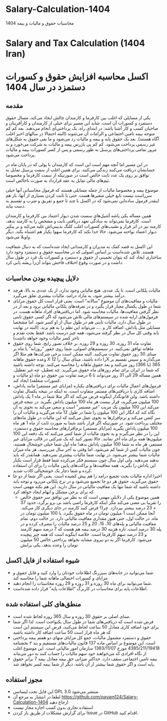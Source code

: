 # Salary-Calculation-1404
محاسبات حقوق و مالیات و بیمه 1404

# Salary and Tax Calculation (1404 Iran)

# اکسل محاسبه افزایش حقوق و کسورات دستمزد در سال 1404

## مقدمه

یکی از مسایلی که اغلب بین کارفرما و کارمندان چالش ایجاد می‌کند، مسال حقوق دستمزد و کسورات آن است. شاید این مسیر برای خیلی از کارمندان و کارآفرینان و صاحبان کسب و کار آشنا باشد: در ابتدای راه، یک پرداختی‌ای انجام می‌دهند. بعد کم کم متوجه بیمه تامین اجتماعی و الزامات آن می‌شوند (البته احتمالا در سالهای اخیر اغلب آگاه هستند). بعد یک حقوق پایه و بیمه و مالیات رد می‌شود و ما بقی حقوق به شکل‌های غیر رسمی پرداخت می‌شود. کم کم پی بازرس بیمه و مالیات به شرکت می‌خورد و به مرور تمامی پرداختی‌های پرسنل به طور رسمی و پس از کسر کسورات بیمه و مالیات پرداخت می‌شود.

در این مسیر اما آنچه مهم است این است که کارمندان با پولی که در پایان ماه در حسابشان دریافت می‌کنند زندگی می‌کنند. برای همین اغلب از سمت پرسنل تمایل به توافق بر روی یک عدد ثابت خالص است در صورتیکه از سمت کارفرما و مخصوصا تیم‌های مالی تمایل به عقد قرارداد به صورت ناخالص است.

موضوع بیمه و مخصوصا مالیات از جمله مسایلی هستند که فرمول محاسباتی آنها خیلی سرراست نیست تابع خیلی متغیرها هست. حتی با ثابت کردن بسیاری از آنها،‌ باز هم اینقدر فرمول ساده‌این نمی‌شود که در اکسل با چند تا جمع و تفریق و ضرب و تقسیم به دست بیاید. 

همین مساله یکی پاشه آشیل‌های سست شدن دیوار اعتماد بین کارفرما و کارمندان است. کارفرما نمی‌تواند به سادگی تعهد دریافتی ثابت و مشخص را به کارمند بدهد، کارمند نیز در اثر فراز و نشیب‌های کسورات اغلب کلنگ بدبینی‌اش غلبه می‌کند و بر پیکیر دیوار اعتماد نواخته می‌شود. حالا خدا نکند که کارفرما سهوا یکبار هم اشتباه بکند. دیگر واویلا می‌شود.

این اکسل به قصد کمک به مدیران و کارمندانی ایجاد شده‌است که به دنبال شفافیت هستند. تلاش شده‌است بر اساس اصولی که در محاسبیه حقوق و دستمزد وجود دارد ساختاری ایجاد کند که بتوان تخمینی از حقوق و دستمزد و کسورات یک فرد در طول سال داشت و در صورت وقوع اختلاف فاحش بتواند آن‌را ریشه یابی کرد.

## دلایل پیچیده بودن محاسبات

- مالیات پلکانی است. تا یک عددی، هیچ مالیاتی وجود ندارد، از یک عددی به بالا، هرچه درآمد بیشتر شود،‌ به مازاد درامد، مالیات بیشتری تعلق می‌گیرد.
- مالیات و معافیت‌های آن موضوع “سالانه” است. یعنی قرار است کل حقوق مزایای شما در طول یکسال معیار قرار بگیرد و در تعرفه‌های پلکانی مالیاتی برود و بعد از در نظر گرفتن معافیت‌ها، مالیات محاسبه شود. اما دریافتی‌های افراد ماهانه هست. در فرمول‌های ارایه شده در سیستم‌های مالی تلاش می‌شود که اگر کسی حقوق ثابتی در طول سال دارد، مالیات ثابتی هم در طول سال از او کسر شود. اما مشخصا مسایلی مثل پاداش، اضافه کار و …، می‌تواند این نظم را به هم بزند. (البته در نهایت باید وقتی کل سال در نظر گرفته می‌شود، همه چیز درست باشد. فقط بحث تقدم و تاخر کسر مالیات وجود خواهد داشت)
- تفاوت ماه 31 روزه، 30 روزه و 29 روزه. بر خلاف تصور رایج، شما روی حقوق ماهانه توافق نمی‌کنید. در سیستم‌های اصولی، شما روی حقور “روزانه” یا ماه بر مبنای 30 روز حقوق تفاوت می‌کنید. البته ممکن است برخی شرکت‌ها هم مثلا اگر وعده حقوق ماهانه X را داده باشند،‌ مبنای سال را 12X می‌گذارند و سپس تقسیم بر 365 (یا 366) روز می‌کنند و بعد حقوق ماهانه را محاسبه می‌کنند. توجه داشته باشید که شما در ایران برای تمام روزهای ماه حقوق می‌گیرید. چه تعطیل، چه غیر تعطیل. همین مساله 29 الی 31 روز می‌تواند تا 6 درصد تفاوت بین حقوق دو ماه (و مالیات و کسورات متعلقه) ایجاد کند.
- فرمول‌های اعمال مالیات برای دریافتی‌های یکباره (مزایای غیر مستمر) مانند پاداش، اضافه کاری با دریافتی‌های مستمر متفاوت است. نه اینکه در نتیجه یکسال تفاوت داشته باشد. ولی قانونگذار اینگونه فرض می‌کند که اگر مثلا شما در ماه 1  یک پاداش 100 میلیون می‌گیرید، قرار نیست هر ماه 100 میلیون پاداش بگیرید. در نتیجه فرض می‌کند این 100 میلیون یک مزیت “غیر مستمر” است و سعی می‌کند به نحوی به آن نگاه کند که انگار این 100 میلیون را شما در طول 12 ماه می‌گیرید و مالیات آن را سر کشن می‌کند و نرم‌افزارها به نحوی عمل می‌کنند که این مالیات در طول ماه‌های مختلف پرداخت شود. در صورتیکه اگر قرار باشد شما به صورت ثابت از ماه 1 هر ماه 100 میلیون پاداش بگیرید (مزایای مستمر) نرم‌افزارهای محاسبه حقوق و دستمزد، این را در نظر می‌گیرند و به نحوی مالیات از شما کسر می‌کنند که یک دفعه این 100 میلیون‌ها همه برای ماه آخر نمانند. حالا تصور کنید که یک شرکتی در قالب مزایای غیر مستمر، هر ماه به شما 100 میلیون پاداش بدهد! ماه اول شما خیلی خوشحال هستید. چون مالیات کمی از شما کم می‌شود. اما وقتی به آخر سال می‌رسید، هر ماه میزان مالیات شما بیشتر می‌شود. در نهایت شما مالیات بیشتری نمی‌دهید. همانقدر که باید بدهید می‌دهید. ولی اول سال چون سیستم فکر می‌کرده شما فقط قرار است یکبار این پاداش را بگیرید، همه معافیت‌ها و براکت‌های پایین مالیات را برای آن استفاده کرده و شما دچار یک خوشخیالی کاذب شدید.
- اخیرا اداره مالیات بحث تجمیع درامد را هم پیش کشیده است. یعنی اگر شما از دو جا حقوق می‌گیرید، حقوق هر دو جا تجمیع می‌شود و در نرخ پلکانی می‌رود و توجه باید داشته باشید که شما تنها یک معافیت مالیاتی در سال دارید. این هم نکته مهمی است که برای برخی مشکل و ابهام ایجاد خواهد کرد.
    - همین موضوع یکی از دلایلی مهمی است که به نظر من توافق سر حقوق خالص را تقریبا بی معنی می‌کند مگر اینکه کارفرما راضی باشد بی برو برگرد، حدود 37 + 23 درصد بیشتر بپردازد. چرا؟ فرض کنید کارمند در جای دیگری کار می‌کند. آنجا ممکن است 1 میلیون تومان در ماه حقوق بگیرد. یا 100 میلیون تومان در ماه. در حالت اول، حتی هنوز مقداری معافیت مالیاتی دارد. در حالت دوم، تمام معافیت مالیاتی و پله‌های 10، 15، 20 و 25 درصد مالیات را مصرف کرده و در پله 30 درصد است. تازه هزینه 30 درصد بیمه هم هست که 7 درصد سهم کارمند و 23 درصد سهم کارفرما است. خلاصه اینگونه است که همه چیز پیچیده می‌شود. کارفرما اگر به دو نیروی مشابه بخواهد پرداختی خالص 50 میلیون تومان را وعده بدهد، یکی برایش

## شیوه استفاده از فایل اکسل

- شما می‌توانید در خانه‌های سبزرنگ اطلاعات خودتان را وارد کنید و فایل حقوق و مزایای و کسورات احتمالی ماهانه شما را محاسبه کند
- شما می‌توانید برای ماه 30 روزه و 31 روزه و 29 روزه محاسبات را انجام دهید.
- اطلاعات پایه برای محاسبات در کاربرگ “اطلاعات پایه” قرار داده شده‌است.

## منطق‌های کلی استفاده شده

- مبنای اصلی بر حقوق 30 روزه و سال 365 روزه لحاظ شده است.
- فرض شده است که دریافتی‌های شما در طول سال یکنواخت است. لذا اگر شما برای خود اضافه کاری معادل 50 ساعت لحاظ می‌کنید، فرض این سیستم این است که هر ماه قرار است 50 ساعت اضافه کار داشته باشید
- حقوق و دستمزد مشمول مالیات، جمع کل مزایای منهای دو هفتم بیمه پرداختی است. این موضوع بر اساس ماده 137 قانون مالیات‌های مستقیم و بند ۲ بخشنامه 4385/211/19418 مورخ 1383/11/07 سازمان امور مالیاتی است. این موضوع اغلب از نگاه افرادی که می‌خواهند خود سهم مالیات را حساب کنند به دور می‌ماند
- بیمه تامین اجتماعی سقف دارد. حداکثر میزانی حق بیمه معادل بیمه 7 برابر حقوق پایه است و اگر حقوق شما بیشتر از آن باشه، دیگر از شما بیمه کسر نخواهد شد.

## مجوز استفاده

- این فایل تحت لیسانس GPL 3.0 منتشر می‌شود.
- لطفا در انتشار به مرجع آن  https://github.com/payam124/Salary-Calculation-1404  ارجاع دهید
- استفاده تجاری بدون کسب اجازه مجاز نیست
- برای گزارش مشکلات از طریق باز کردن Issue‌ در GitHub‌ اقدام کنید.